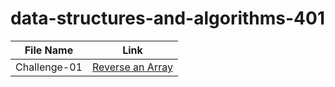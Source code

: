 # data-structures-and-algorithms-401

|File Name           |Link                                       |        
|------------------  | -------------------------------           |
|Challenge-01 |[Reverse an Array ]()|